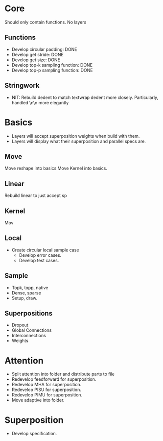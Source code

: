 
# Core

Should only contain functions.
No layers



## Functions

* Develop circular padding: DONE
* Develop get stride: DONE
* Develop get size: DONE
* Develop top-k sampling function: DONE
* Develop top-p sampling function: DONE

## Stringwork

* NIT: Rebuild dedent to match textwrap dedent more closely. Particularly, handled \n\n more elegantly


# Basics

* Layers will accept superposition weights when build with them.
* Layers will display what their superposition and parallel specs are.

## Move

Move reshape into basics
Move Kernel into basics.

## Linear

Rebuild linear to just accept sp

## Kernel

Mov

## Local

* Create circular local sample case
  * Develop error cases.
  * Develop test cases.

## Sample

* Topk, topp, native
* Dense, sparse
* Setup, draw.


## Superpositions

* Dropout
* Global Connections
* Interconnections
* Weights

# Attention

* Split attention into folder and distribute parts to file
* Redevelop feedforward for superposition.
* Redevelop MHA for superposition.
* Redevelop PISU for superposition.
* Redevelop PIMU for superposition.
* Move adaptive into folder. 

# Superposition

* Develop specification.